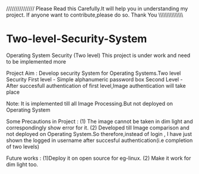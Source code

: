 ///////////////     Please Read this Carefully.It will help you in understanding my project.
                    If anyone want to contribute,please do so.
                    Thank You                                      \\\\\\\\\\\\\\\\\\\\\\\\\\\\\


# Two-level-Security-System
Operating System Security (Two level)
This project is under work and need to be implemented more

Project Aim : Develop security System for Operating Systems.Two level Security
First level - Simple alphanumeric password box
Second Level - After succesfull authentication of first level,Image authentication will take place

Note: It is implemented till all Image Processing.But not deployed on Operating System

Some Precautions in Project : (1) The image cannot be taken in dim light and correspondingly show error for it.
                              (2) Developed till Image comparison and not deployed on Operating System.So therefore,instead of login ,
                                  I have just shown the logged in username after succesful authentication(i.e completion of two levels)
                                  
                                  
Future works : (1)Deploy it on open source for eg-linux.
               (2) Make it work for dim light too.
